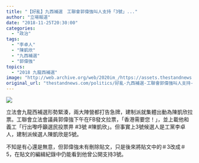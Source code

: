 ```yaml
---
title: "【好亂】九西補選　工聯會郭偉強叫人支持「3號」..."
author: "立場報道"
date: "2018-11-25T20:30:00"
categories:
  - "政治"
tags:
  - "李卓人"
  - "陳凱欣"
  - "九西補選"
  - "郭偉強"
topics:
  - "2018 九龍西補選"
image: "http://web.archive.org/web/2020im_/https://assets.thestandnews.com/media/photos/yan-15_JKuDX.png"
original_url: "thestandnews.com/politics/好亂-九西補選-工聯會郭偉強叫人支持-3號"
---
```

![](http://web.archive.org/web/2020im_/https://assets.thestandnews.com/media/photos/yan-15_JKuDX.png)

立法會九龍西補選形勢緊湊，兩大陣營都打告急牌，建制派就集體出動為陳凱欣拉票。工聯會立法會議員郭偉強下午在FB發文拉票，「香港需要您！」，並上載他和義工「行出嚟呼籲選民投票畀 #3號 #陳凱欣」。但事實上3號候選人是工黨李卓人，建制派候選人陳凱欣是5號。

不知是有心還是無意，但郭偉強未有刪除貼文，只是後來將貼文中的＃3改成＃5，在貼文的編緝紀錄中仍能看到他曾公開支持3號。